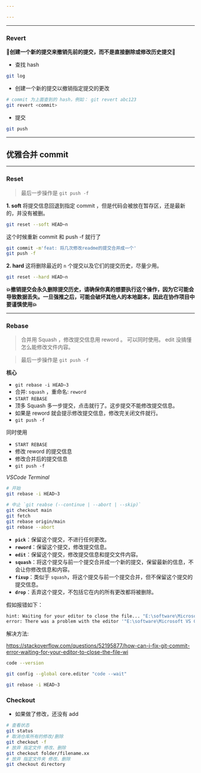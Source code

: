 ```yaml
---

---
```

---
### Revert

**🌸创建一个新的提交来撤销先前的提交，而不是直接删除或修改历史提交🌸**

- 查找 hash
```bash
git log
```
- 创建一个新的提交以撤销指定提交的更改
```bash
# commit 为上面查到的 hash，例如： git revert abc123
git revert <commit>
```
- 提交
```bash
git push
```

---
## 优雅合并 commit

---
### Reset

> 最后一步操作是 `git push -f`

**1. soft**  将提交信息回退到指定 commit ，但是代码会被放在暂存区，还是最新的，并没有被删。

```bash
git reset --soft HEAD~n
```

这个时候重新 commit 和 push -f 就行了

```bash
git commit -m'feat: 将几次修改readme的提交合并成一个'
git push -f
```

**2. hard**  这将删除最近的 `n` 个提交以及它们的提交历史，尽量少用。

```bash
git reset --hard HEAD~n
```

**💥撤销提交会永久删除提交历史，请确保你真的想要执行这个操作，因为它可能会导致数据丢失。一旦强推之后，可能会破坏其他人的本地副本，因此在协作项目中要谨慎使用💥**

---
### Rebase

> 合并用 Squash ，修改提交信息用 reword 。 可以同时使用。
> edit 没搞懂怎么能修改文件内容。


> 最后一步操作是 `git push -f`

**核心**

- `git rebase -i HEAD~3` 
- 合并: `squash` ，重命名: `reword` 
- `START REBASE` 
- 顶多 Squash 多一步提交，点击就行了。这步提交不能修改提交信息。
- 如果是 reword 就会提示修改提交信息，修改完关闭文件就行。
- `git push -f`

同时使用

- `START REBASE` 
- 修改 reword 的提交信息
- 修改合并后的提交信息
- `git push -f`

*VSCode Terminal*

```bash
# 开始
git rebase -i HEAD~3

# 中止 `git reabse (--continue | --abort | --skip)`
git checkout main
git fetch
git rebase origin/main
git rebase --abort
```

- **`pick`**：保留这个提交，不进行任何更改。
- **`reword`**：保留这个提交，修改提交信息。
- **`edit`**：保留这个提交，修改提交信息和提交文件内容。
- **`squash`**：将这个提交与前一个提交合并成一个新的提交，保留最新的信息，不会让你修改信息和内容。
- **`fixup`**：类似于 `squash`，将这个提交与前一个提交合并，但不保留这个提交的提交信息。
- **`drop`**：丢弃这个提交，不包括它在内的所有更改都将被删除。

假如报错如下：

```bash
hint: Waiting for your editor to close the file... "E:\software\Microsoft VS Code\Code.exe" --wait: E:\software\Microsoft VS Code\Code.exe: No such file or directory   
error: There was a problem with the editor '"E:\software\Microsoft VS Code\Code.exe" --wait'.
```

解决方法:

https://stackoverflow.com/questions/52195877/how-can-i-fix-git-commit-error-waiting-for-your-editor-to-close-the-file-wi

```bash
code --version

git config --global core.editor "code --wait"

git rebase -i HEAD~3
```

### Checkout

- 如果做了修改，还没有 add

```bash
# 查看状态
git status
# 取消仓库所有的修改/删除
git checkout -f
# 放弃 指定文件 修改、删除
git checkout folder/filename.xx
# 放弃 指定文件夹 修改、删除
git checkout directory
```